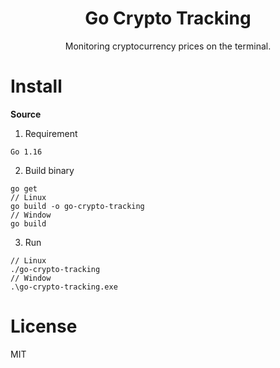 <h1 align="center">Go Crypto Tracking</h1>
<div align="center">
  <p>Monitoring cryptocurrency prices on the terminal.</p>
</div>


# Install

**Source**

1. Requirement

```
Go 1.16
```

2. Build binary

```
go get
// Linux
go build -o go-crypto-tracking
// Window
go build
```

3. Run

```
// Linux
./go-crypto-tracking
// Window
.\go-crypto-tracking.exe
```

# License

MIT